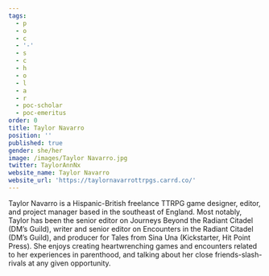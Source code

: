 ```yaml
---
tags:
  - p
  - o
  - c
  - '-'
  - s
  - c
  - h
  - o
  - l
  - a
  - r
  - poc-scholar
  - poc-emeritus
order: 0
title: Taylor Navarro
position: ''
published: true
gender: she/her
image: /images/Taylor Navarro.jpg
twitter: TaylorAnnNx
website_name: Taylor Navarro
website_url: 'https://taylornavarrottrpgs.carrd.co/'
---
```


Taylor Navarro is a Hispanic-British freelance TTRPG game designer, editor, and project manager based in the southeast of England. Most notably, Taylor has been the senior editor on Journeys Beyond the Radiant Citadel (DM’s Guild), writer and senior editor on Encounters in the Radiant Citadel (DM’s Guild), and producer for Tales from Sina Una (Kickstarter, Hit Point Press).  She enjoys creating heartwrenching games and encounters related to her experiences in parenthood, and talking about her close friends-slash-rivals at any given opportunity.
